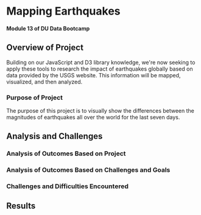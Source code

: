 <h1>Mapping Earthquakes</h1>
<h4>Module 13 of DU Data Bootcamp</h4>

<h2>Overview of Project</h2>
Building on our JavaScript and D3 library knowledge, we're now seeking to apply these tools to research the impact of earthquakes globally based on data provided by the USGS website. This information will be mapped, visualized, and then analyzed.

<h3>Purpose of Project</h3>
The purpose of this project is to visually show the differences between the magnitudes of earthquakes all over the world for the last seven days.

<h2>Analysis and Challenges</h2>

<h3>Analysis of Outcomes Based on Project</h3>

<h3>Analysis of Outcomes Based on Challenges and Goals</h3>

<h3>Challenges and Difficulties Encountered</h3>

<h2>Results</h2>
